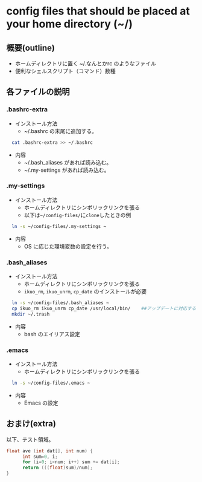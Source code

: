 # config files that should be placed at your home directory (~/)

## 概要(outline)
* ホームディレクトリに置く ~/.なんとかrc のようなファイル
* 便利なシェルスクリプト（コマンド）数種

## 各ファイルの説明
### .bashrc-extra
* インストール方法
  - ~/.bashrc の末尾に追加する。

```sh
  cat .bashrc-extra >> ~/.bashrc
```

* 内容
  - ~/.bash_aliases があれば読み込む。
  - ~/.my-settings があれば読み込む。

### .my-settings
* インストール方法
  - ホームディレクトリにシンボリックリンクを張る
  - 以下は`~/config-files/`に`clone`したときの例

```sh
  ln -s ~/config-files/.my-settings ~
```

* 内容
  - OS に応じた環境変数の設定を行う。

### .bash_aliases
* インストール方法
  - ホームディレクトリにシンボリックリンクを張る
  - `ikuo_rm`, `ikuo_unrm`, `cp_date` のインストールが必要

```sh
  ln -s ~/config-files/.bash_aliases ~
  cp ikuo_rm ikuo_unrm cp_date /usr/local/bin/    ##アップデートに対応するためにシンボリックリンクでもOK
  mkdir ~/.trash
```

* 内容
  - bash のエイリアス設定

### .emacs
* インストール方法
  - ホームディレクトリにシンボリックリンクを張る

```sh
  ln -s ~/config-files/.emacs ~
```

* 内容
  - Emacs の設定

## おまけ(extra)
以下、テスト領域。

```c++
float ave (int dat[], int num) {
      int sum=0, i;
      for (i=0; i<num; i++) sum += dat[i];
      return (((float)sum)/num);
}
```
